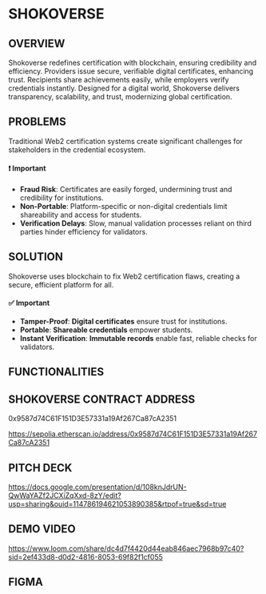 # SHOKOVERSE

## OVERVIEW
Shokoverse redefines certification with blockchain, ensuring credibility and efficiency. Providers issue secure, verifiable digital certificates, enhancing trust. Recipients share achievements easily, while employers verify credentials instantly. Designed for a digital world, Shokoverse delivers transparency, scalability, and trust, modernizing global certification.

## PROBLEMS

Traditional Web2 certification systems create significant challenges for stakeholders in the credential ecosystem.

#### ❗ Important
- **Fraud Risk**: Certificates are easily forged, undermining trust and credibility for institutions.
- **Non-Portable**: Platform-specific or non-digital credentials limit shareability and access for students.
- **Verification Delays**: Slow, manual validation processes reliant on third parties hinder efficiency for validators.


## SOLUTION

Shokoverse uses blockchain to fix Web2 certification flaws, creating a secure, efficient platform for all.

#### ✅ Important
- **Tamper-Proof**: **Digital certificates** ensure trust for institutions.
- **Portable**: **Shareable credentials** empower students.
- **Instant Verification**: **Immutable records** enable fast, reliable checks for validators.

## FUNCTIONALITIES


## SHOKOVERSE CONTRACT ADDRESS
0x9587d74C61F151D3E57331a19Af267Ca87cA2351

https://sepolia.etherscan.io/address/0x9587d74C61F151D3E57331a19Af267Ca87cA2351

## PITCH DECK
https://docs.google.com/presentation/d/108knJdrUN-QwWaYAZf2JCXiZqXxd-8zY/edit?usp=sharing&ouid=114786194621053890385&rtpof=true&sd=true

## DEMO VIDEO
https://www.loom.com/share/dc4d7f4420d44eab846aec7968b97c40?sid=2ef433d8-d0d2-4816-8053-69f82f1cf055

## FIGMA
